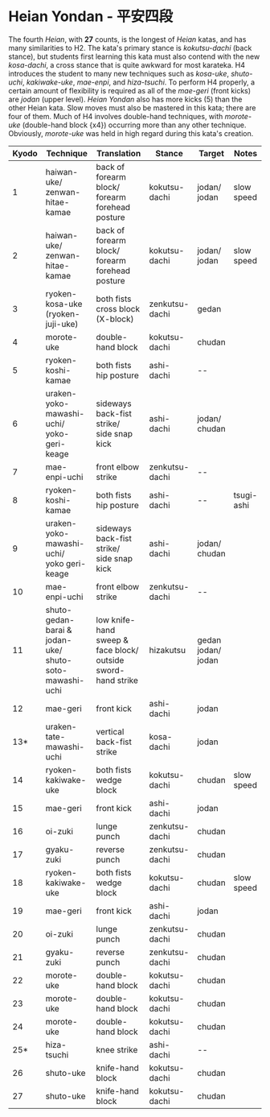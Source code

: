 # Heian Yondan - 平安四段

The fourth _Heian_, with **27** counts, is the longest of _Heian_ katas, and has many similarities to H2. The kata's primary stance is _kokutsu-dachi_ (back stance), but students first learning this kata must also contend with the new _kosa-dachi_, a cross stance that is quite awkward for most karateka. H4 introduces the student to many new techniques such as _kosa-uke_, _shuto-uchi_, _kakiwake-uke_, _mae-enpi_, and _hiza-tsuchi_. To perform H4 properly, a certain amount of flexibility is required as all of the _mae-geri_ (front kicks) are _jodan_ (upper level). _Heian Yondan_ also has more kicks (5) than the other Heian kata. Slow moves must also be mastered in this kata; there are four of them. Much of H4 involves double-hand techniques, with _morote-uke_ (double-hand block {x4}) occurring more than any other technique. Obviously, _morote-uke_ was held in high regard during this kata's creation.


| Kyodo | Technique | Translation | Stance | Target | Notes |
| ----- | --------- | ----------- | ------ | ------ | ----- |
| 1     | haiwan-uke/<br>zenwan-hitae-kamae | back of forearm block/<br>forearm forehead posture | kokutsu-dachi | jodan/<br>jodan | slow speed |
| 2     | haiwan-uke/<br>zenwan-hitae-kamae | back of forearm block/<br>forearm forehead posture | kokutsu-dachi | jodan/<br>jodan | slow speed |
| 3     | ryoken-kosa-uke<br>(ryoken-juji-uke) | both fists cross block<br>(X-block) | zenkutsu-dachi | gedan | |
| 4     | morote-uke | double-hand block | kokutsu-dachi | chudan | |
| 5     | ryoken-koshi-kamae | both fists hip posture | ashi-dachi | -- | |
| 6     | uraken-yoko-mawashi-uchi/<br>yoko-geri-keage | sideways back-fist strike/<br>side snap kick | ashi-dachi | jodan/<br>chudan | |
| 7     | mae-enpi-uchi | front elbow strike | zenkutsu-dachi | -- | |
| 8     | ryoken-koshi-kamae | both fists hip posture | ashi-dachi | -- | tsugi-ashi |
| 9     | uraken-yoko-mawashi-uchi/<br>yoko geri-keage | sideways back-fist strike/<br>side snap kick | ashi-dachi | jodan/<br>chudan | |
| 10    | mae-enpi-uchi | front elbow strike | zenkutsu-dachi | -- | |
| 11    | shuto-gedan-barai &<br>jodan-uke/<br>shuto-soto-mawashi-uchi | low knife-hand sweep &<br>face block/<br>outside sword-hand strike | hizakutsu | gedan<br>jodan/<br>jodan | |
| 12    | mae-geri | front kick | ashi-dachi | jodan | |
| 13*   | uraken-tate-mawashi-uchi | vertical back-fist strike | kosa-dachi | jodan | |
| 14    | ryoken-kakiwake-uke | both fists wedge block | kokutsu-dachi | chudan | slow speed |
| 15    | mae-geri | front kick | ashi-dachi | jodan | |
| 16    | oi-zuki  | lunge punch | zenkutsu-dachi | chudan | |
| 17    | gyaku-zuki | reverse punch | zenkutsu-dachi | chudan | |
| 18    | ryoken-kakiwake-uke | both fists wedge block | kokutsu-dachi | chudan | slow speed |
| 19    | mae-geri | front kick | ashi-dachi | jodan | |
| 20    | oi-zuki  | lunge punch | zenkutsu-dachi | chudan | |
| 21    | gyaku-zuki | reverse punch | zenkutsu-dachi | chudan | |
| 22    | morote-uke | double-hand block | kokutsu-dachi | chudan | |
| 23    | morote-uke | double-hand block | kokutsu-dachi | chudan | |
| 24    | morote-uke | double-hand block | kokutsu-dachi | chudan | |
| 25*   | hiza-tsuchi | knee strike | ashi-dachi | -- | |
| 26    | shuto-uke | knife-hand block | kokutsu-dachi | chudan | |
| 27    | shuto-uke | knife-hand block | kokutsu-dachi | chudan | |
